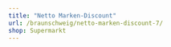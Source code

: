 ```yaml
---
title: "Netto Marken-Discount"
url: /braunschweig/netto-marken-discount-7/
shop: Supermarkt
---
```

